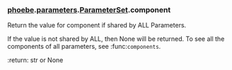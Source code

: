### [phoebe](phoebe.md).[parameters](phoebe.parameters.md).[ParameterSet](phoebe.parameters.ParameterSet.md).component



Return the value for component if shared by ALL Parameters.

If the value is not shared by ALL, then None will be returned.  To see
all the components of all parameters, see :func:`components`.

:return: str or None

